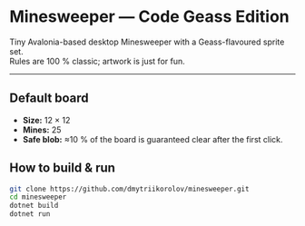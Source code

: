 # Minesweeper — Code Geass Edition

Tiny Avalonia-based desktop Minesweeper with a Geass-flavoured sprite set.  
Rules are 100 % classic; artwork is just for fun.


---



## Default board

* **Size:** 12 × 12  
* **Mines:** 25  
* **Safe blob:** ≈10 % of the board is guaranteed clear after the first click.

## How to build & run

```bash
git clone https://github.com/dmytriikorolov/minesweeper.git
cd minesweeper
dotnet build      
dotnet run
